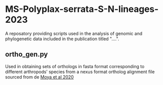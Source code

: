 # **MS-Polyplax-serrata-S-N-lineages-2023**
A reposatory providing scripts used in the analysis of genomic and phylogenetic data included in the publication titled "....".

## **ortho_gen.py**
Used in obtaining sets of orthologs in fasta format corresponding to different arthropods' species from a nexus format ortholog alignment file sourced from de [Moya et al 2020](https://academic.oup.com/sysbio/article/70/4/719/5912026)
